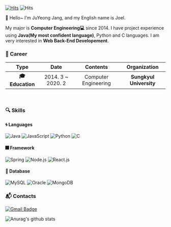 [![Hits](https://hits.seeyoufarm.com/api/count/incr/badge.svg?url=https%3A%2F%2Fgithub.com%2FDev-Jang&count_bg=%2379C83D&title_bg=%23555555&icon=&icon_color=%23E7E7E7&title=hits&edge_flat=false)](https://hits.seeyoufarm.com)
![Hits](https://img.shields.io/github/followers/Dev-Jang?label=Follow)

:wave: Hello~ I'm JuYeong Jang, and my English name is Joel.

 My major is **Computer Engineering:computer:** since 2014. I have project experience using **Java(My most confident language)**, Python and C languages. I am very interested in **Web Back-End Developement**.
<br />

### :purple_heart: Career

| **Type** | **Date** | **Contents** | **Organization** |
|:--------:|:--------:|:--------:|:--------:|
| **:mortar_board: Education** | 2014. 3 ~ 2020. 2 | Computer Engineering | **Sungkyul University** |
<br />

### :mag: Skills
#### :cyclone: Languages
![Java](https://img.shields.io/badge/Java-★★★★☆-blueviolet)
![JavaScript](https://img.shields.io/badge/JavaScript-★★★☆☆-blueviolet)
![Python](https://img.shields.io/badge/Python-★★★☆☆-blue)
![C](https://img.shields.io/badge/C-★★☆☆☆-blue)

#### :fireworks: Framework
![Spring](https://img.shields.io/badge/Spring-★★★★☆-green)
![Node.js](https://img.shields.io/badge/Node.js-★★★☆☆-green)
![React.js](https://img.shields.io/badge/React.js-★★☆☆☆-green)

#### :floppy_disk: Database
![MySQL](https://img.shields.io/badge/MySQL-★★★★☆-purple)
![Oracle](https://img.shields.io/badge/Oracle-★★★★☆-purple)
![MongoDB](https://img.shields.io/badge/MongoDB-★★★☆☆-purple)
<br />

### :mailbox_with_mail: Contacts
[![Gmail Badge](https://img.shields.io/badge/Gmail-d14836?style=flat-square&logo=Gmail&logoColor=white&link=mailto:cheonggeum@gmail.com)](mailto:cheonggeum@gmail.com)
<br />

![Anurag's github stats](https://github-readme-stats.vercel.app/api?username=Dev-Jang&show_icons=true&theme=radical)
